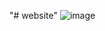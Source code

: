"# website" 
![image](https://user-images.githubusercontent.com/57497464/144749436-348cc9aa-8b15-49e6-b1b8-13231cb557d0.png)
